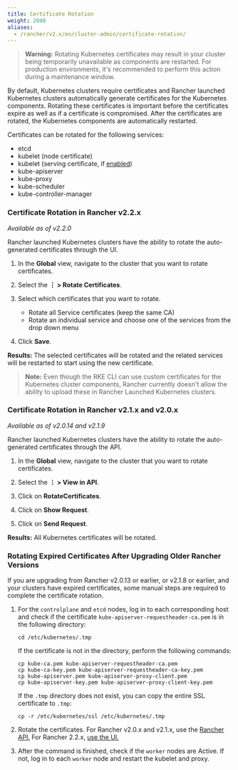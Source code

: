 ```yaml
---
title: Certificate Rotation
weight: 2040
aliases:
  - /rancher/v2.x/en/cluster-admin/certificate-rotation/
---
```


> **Warning:** Rotating Kubernetes certificates may result in your cluster being temporarily unavailable as components are restarted. For production environments, it's recommended to perform this action during a maintenance window.

By default, Kubernetes clusters require certificates and Rancher launched Kubernetes clusters automatically generate  certificates for the Kubernetes components. Rotating these certificates is important before the certificates expire as well as if a certificate is compromised. After the certificates are rotated, the Kubernetes components are automatically restarted.

Certificates can be rotated for the following services:

- etcd
- kubelet (node certificate)
- kubelet (serving certificate, if [enabled]({{<baseurl>}}/rke/latest/en/config-options/services/#kubelet-options))
- kube-apiserver
- kube-proxy
- kube-scheduler
- kube-controller-manager


### Certificate Rotation in Rancher v2.2.x

_Available as of v2.2.0_

Rancher launched Kubernetes clusters have the ability to rotate the auto-generated certificates through the UI.

1. In the **Global** view, navigate to the cluster that you want to rotate certificates.

2. Select the **&#8942; > Rotate Certificates**.

3. Select which certificates that you want to rotate.

   * Rotate all Service certificates (keep the same CA)
   * Rotate an individual service and choose one of the services from the drop down menu

4. Click **Save**.

**Results:** The selected certificates will be rotated and the related services will be restarted to start using the new certificate.

> **Note:** Even though the RKE CLI can use custom certificates for the Kubernetes cluster components, Rancher currently doesn't allow the ability to upload these in Rancher Launched Kubernetes clusters.


### Certificate Rotation in Rancher v2.1.x and v2.0.x

_Available as of v2.0.14 and v2.1.9_

Rancher launched Kubernetes clusters have the ability to rotate the auto-generated certificates through the API.

1. In the **Global** view, navigate to the cluster that you want to rotate certificates.

2. Select the **&#8942; > View in API**.

3. Click on **RotateCertificates**.

4. Click on **Show Request**.

5. Click on **Send Request**.

**Results:** All Kubernetes certificates will be rotated.

### Rotating Expired Certificates After Upgrading Older Rancher Versions

If you are upgrading from Rancher v2.0.13 or earlier, or v2.1.8 or earlier, and your clusters have expired certificates, some manual steps are required to complete the certificate rotation.

1. For the `controlplane` and `etcd` nodes, log in to each corresponding host and check if the certificate `kube-apiserver-requestheader-ca.pem` is in the following directory:

    ```
    cd /etc/kubernetes/.tmp
    ```

    If the certificate is not in the directory, perform the following commands:

    ```
    cp kube-ca.pem kube-apiserver-requestheader-ca.pem
    cp kube-ca-key.pem kube-apiserver-requestheader-ca-key.pem
    cp kube-apiserver.pem kube-apiserver-proxy-client.pem
    cp kube-apiserver-key.pem kube-apiserver-proxy-client-key.pem
    ```

    If the `.tmp` directory does not exist, you can copy the entire SSL certificate to `.tmp`:

    ```
    cp -r /etc/kubernetes/ssl /etc/kubernetes/.tmp
    ```

1. Rotate the certificates. For Rancher v2.0.x and v2.1.x, use the [Rancher API.](#certificate-rotation-in-rancher-v2-1-x-and-v2-0-x) For Rancher 2.2.x, [use the UI.](#certificate-rotation-in-rancher-v2-2-x)

1. After the command is finished, check if the `worker` nodes are Active. If not, log in to each `worker` node and restart the kubelet and proxy.
